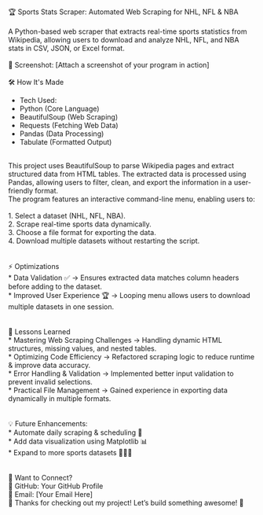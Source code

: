 🏆 Sports Stats Scraper: Automated Web Scraping for NHL, NFL & NBA
<br>
<br>
A Python-based web scraper that extracts real-time sports statistics from Wikipedia, allowing users to download and analyze NHL, NFL, and NBA stats in CSV, JSON, or Excel format.
<br>
<br>
📸 Screenshot: [Attach a screenshot of your program in action]
<br>
<br>
🛠 How It's Made <br>
  * Tech Used: <br>
  * Python (Core Language)<br>
  * BeautifulSoup (Web Scraping)<br>
  * Requests (Fetching Web Data)<br>
  * Pandas (Data Processing)<br>
  * Tabulate (Formatted Output)<br>
<br>
This project uses BeautifulSoup to parse Wikipedia pages and extract structured data from HTML tables. The extracted data is processed using Pandas, allowing users to filter, clean, and export the information in a user-friendly format.
<br>
The program features an interactive command-line menu, enabling users to:
<br>
<br>
  1. Select a dataset (NHL, NFL, NBA).<br>
  2. Scrape real-time sports data dynamically. <br>
  3. Choose a file format for exporting the data.<br>
  4. Download multiple datasets without restarting the script. <br>
<br>
<br>
⚡ Optimizations <br>
  * Data Validation ✅ → Ensures extracted data matches column headers before adding to the dataset.<br>
  * Improved User Experience 🏆 → Looping menu allows users to download multiple datasets in one session.<br>
<br>
<br>
🎯 Lessons Learned <br>
  * Mastering Web Scraping Challenges → Handling dynamic HTML structures, missing values, and nested tables. <br>
  * Optimizing Code Efficiency → Refactored scraping logic to reduce runtime & improve data accuracy.<br>
  * Error Handling & Validation → Implemented better input validation to prevent invalid selections.<br>
  * Practical File Management → Gained experience in exporting data dynamically in multiple formats.<br>
<br>
<br>
💡 Future Enhancements: <br>
   * Automate daily scraping & scheduling 📅 <br>
   * Add data visualization using Matplotlib 📊<br>
   * Expand to more sports datasets 🏀🏈🏒<br>
<br>
<br>
📩 Want to Connect?<br>
🔗 GitHub: Your GitHub Profile<br>
📧 Email: [Your Email Here]<br>
🎉 Thanks for checking out my project! Let’s build something awesome! 🚀

